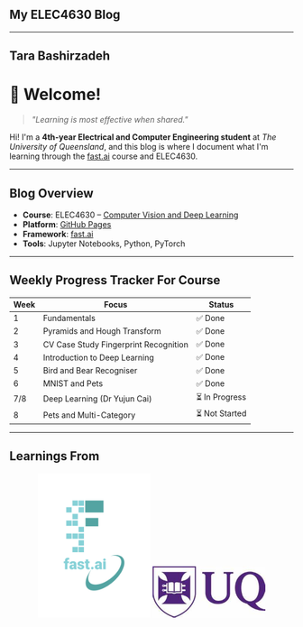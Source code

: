 ## My ELEC4630 Blog

---
Tara Bashirzadeh
---

# 👋 Welcome!

> *"Learning is most effective when shared."*

Hi! I'm a **4th-year Electrical and Computer Engineering student** at *The University of Queensland*, and this blog is where I document what I'm learning through the [fast.ai](https://www.fast.ai) course and ELEC4630.

---

## Blog Overview

- **Course**: ELEC4630 – [Computer Vision and Deep Learning](https://programs-courses.uq.edu.au/course.html?course_code=ELEC4630)
- **Platform**: [GitHub Pages](https://pages.github.com)
- **Framework**: [fast.ai](https://www.fast.ai)
- **Tools**: Jupyter Notebooks, Python, PyTorch

---

## Weekly Progress Tracker For Course

| Week | Focus                                 | Status  |
|------|----------------------------------------|---------|
| 1    | Fundamentals                           | ✅ Done |
| 2    | Pyramids and Hough Transform           | ✅ Done |
| 3    | CV Case Study Fingerprint Recognition  | ✅ Done |
| 4    | Introduction to Deep Learning          | ✅ Done |
| 5    | Bird and Bear Recogniser               | ✅ Done |
| 6    | MNIST and Pets                         | ✅ Done |
| 7/8  | Deep Learning (Dr Yujun Cai)           | ⏳ In Progress |
| 8    | Pets and Multi-Category                | ⏳ Not Started |

---

## Learnings From

<p align="center">
  <img src="images/logo.png" alt="Fast.ai Logo" width="200">
  <img src="images/OIP.jpg" alt="UQ Logo" width="200">
</p>




